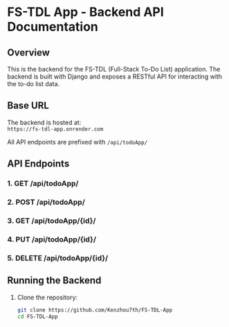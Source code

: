 # FS-TDL App - Backend API Documentation

## Overview
This is the backend for the FS-TDL (Full-Stack To-Do List) application. The backend is built with Django and exposes a RESTful API for interacting with the to-do list data.

## Base URL
The backend is hosted at:  
`https://fs-tdl-app.onrender.com`

All API endpoints are prefixed with `/api/todoApp/`

## API Endpoints

### 1. **GET /api/todoApp/**

### 2. **POST /api/todoApp/**

### 3. **GET /api/todoApp/{id}/**

### 4. **PUT /api/todoApp/{id}/**

### 5. **DELETE /api/todoApp/{id}/**

## Running the Backend
1. Clone the repository:
   ```bash
   git clone https://github.com/Kenzhou7th/FS-TDL-App
   cd FS-TDL-App
